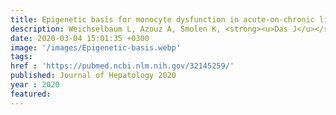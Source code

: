 ```yaml
---
title: Epigenetic basis for monocyte dysfunction in acute-on-chronic liver failure and alcoholic hepatitis
description: Weichselbaum L, Azouz A, Smolen K, <strong><u>Das J</u></strong>, Splittgerber M, Lepida A, Moreno C, Schreiber J, Serste T, Trepo E, Libert F, Gustot T, Goriely S
date: 2020-03-04 15:01:35 +0300
image: '/images/Epigenetic-basis.webp'
tags: 
href : 'https://pubmed.ncbi.nlm.nih.gov/32145259/'
published: Journal of Hepatology 2020
year : 2020
featured:
---
```

